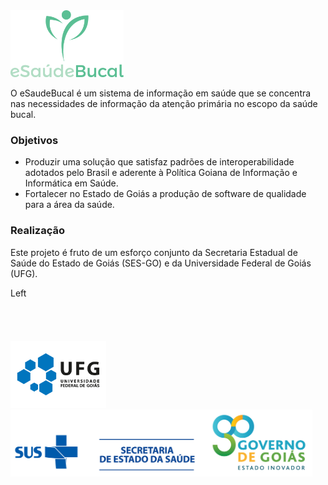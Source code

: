 <img src="info/logo/logo-642x380.png" height="107">

O eSaudeBucal é um sistema de informação em saúde que se concentra nas necessidades de informação da atenção primária no escopo da saúde bucal.

### Objetivos
- Produzir uma solução que satisfaz padrões de interoperabilidade adotados pelo Brasil e aderente à Política Goiana de Informação e Informática em Saúde. 
- Fortalecer no Estado de Goiás a produção de software de qualidade para a área da saúde.

### Realização
Este projeto é fruto de um esforço conjunto da Secretaria Estadual de Saúde do Estado de Goiás (SES-GO) e da Universidade Federal de Goiás (UFG). 

<div style="width: 100%; overflow: hidden;">
    <div style="width: 600px; float: left;"> Left </div>
    <div style="margin-left: 620px;"> Right </div>
</div>

<div><img src="info/logo/ufg.png" height="107"></div>
<div><img src="info/logo/ses-go.png" height="107"></div>
